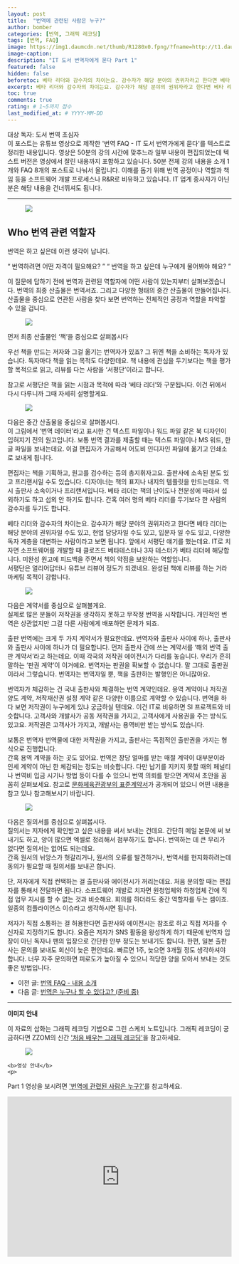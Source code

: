 ```yaml
---
layout: post
title:  "번역에 관련된 사람은 누구?"
author: bomber
categories: [번역, 그래픽 레코딩]
tags: [번역, FAQ]
image: https://img1.daumcdn.net/thumb/R1280x0.fpng/?fname=http://t1.daumcdn.net/brunch/service/user/96Gy/image/n3umRNj53_ECMSoOy_7D7omNSto.png
image-caption: 
description: "IT 도서 번역자에게 묻다 Part 1"
featured: false
hidden: false
beforetoc: 베타 리더와 감수자의 차이는요. 감수자가 해당 분야의 권위자라고 한다면 베타 리더는 해당 분야의 권위자일 수도 있고, 현업 담당자일 수도 있고, 입문자 일 수도 있고, 다양한 독자 계층을 대변하는 사람이라고 보면 됩니다.
excerpt: 베타 리더와 감수자의 차이는요. 감수자가 해당 분야의 권위자라고 한다면 베타 리더는 해당 분야의 권위자일 수도 있고, 현업 담당자일 수도 있고, 입문자 일 수도 있고, 다양한 독자 계층을 대변하는 사람이라고 보면 됩니다.
toc: true
comments: true
rating: # 1~5까지 점수
last_modified_at: # YYYY-MM-DD
---
```



<div class="note">
<p>
대상 독자: 도서 번역 초심자<br/>
이 포스트는 유튜브 영상으로 제작한 '번역 FAQ - IT 도서 번역가에게 묻다'를 텍스트로 정리한 내용입니다. 영상은 50분의 강의 시간에 맞추느라 일부 내용이 편집되었는데 텍스트 버전은 영상에서 잘린 내용까지 포함하고 있습니다. 50분 전체 강의 내용을 소개 1개와 FAQ 8개의 포스트로 나눠서 올립니다. 
이해를 돕기 위해 번역 공정이나 역할과 책임 등을 소프트웨어 개발 프로세스나 R&R로 비유하고 있습니다. IT 업계 종사자가 아닌 분은 해당 내용을 건너뛰셔도 됩니다.
</p>
</div>

<hr/>



<figure>
<img class="large" src="https://img1.daumcdn.net/thumb/R1280x0.fjpg/?fname=http://t1.daumcdn.net/brunch/service/user/96Gy/image/riE-Lk2HwJGKG3yCN0vp6pnqHlQ.PNG" alter="">
<figcaption class="center"></figcaption>
</figure>

## Who 번역 관련 역할자

번역은 하고 싶은데 이런 생각이 납니다.


<q class="center">
번역하려면 어떤 자격이 필요해요?
</q>
<q class="center">
번역을 하고 싶은데 누구에게 물어봐야 해요?
</q>


이 질문에 답하기 전에 번역과 관련된 역할자에 어떤 사람이 있는지부터 살펴보겠습니다. 번역의 최종 산출물은 번역서죠. 그리고 다양한 형태의 중간 산출물이 만들어집니다. 산출물을 중심으로 연관된 사람을 찾다 보면 번역하는 전체적인 공정과 역할을 파악할 수 있을 겁니다.

<figure>
<img class="large" src="https://img1.daumcdn.net/thumb/R1280x0.fjpg/?fname=http://t1.daumcdn.net/brunch/service/user/96Gy/image/PKDW29IFn7B2NquYeVvF2x7tn_E.PNG" alter="">
<figcaption class="center"></figcaption>
</figure>
먼저 최종 산출물인 ‘책’을 중심으로 살펴봅시다

우선 책을 만드는 저자와 그걸 옮기는 번역자가 있죠? 그 뒤엔 책을 소비하는 독자가 있습니다. 독자마다 책을 읽는 목적도 다양한데요. 책 내용에 관심을 두기보다는 책을 평가할 목적으로 읽고, 리뷰를 다는 사람을 ‘서평단’이라고 합니다. 

참고로 서평단은 책을 읽는 시점과 목적에 따라 ‘베타 리더’와 구분됩니다. 이건 뒤에서 다시 다루니까 그때 자세히 설명할게요.

<figure>
<img class="large" src="https://img1.daumcdn.net/thumb/R1280x0.fjpg/?fname=http://t1.daumcdn.net/brunch/service/user/96Gy/image/GSZa3_397icWUO6Lj0M3RXRnce4.PNG" alter="">
<figcaption class="center"></figcaption>
</figure>

다음은 중간 산출물을 중심으로 살펴봅시다.<br/>
이 그림에서 ‘번역 데이터’라고 표시한 건 텍스트 파일이나 워드 파일 같은 북 디자인이 입혀지기 전의 원고입니다. 보통 번역 결과를 제출할 때는 텍스트 파일이나 MS 워드, 한글 파일을 보내는데요. 이걸 편집자가 가공해서 어도비 인디자인 파일에 옮기고 인쇄소로 보내게 됩니다.
<br/>


편집자는 책을 기획하고, 원고를 검수하는 등의 총지휘자고요. 출판사에 소속된 분도 있고 프리랜서일 수도 있습니다. 디자이너는 책의 표지나 내지의 템플릿을 만드는데요. 역시 출판사 소속이거나 프리랜서입니다.
베타 리더는 책의 난이도나 전문성에 따라서 섭외하기도 하고 섭외 안 하기도 합니다. 간혹 여러 명의 베타 리더를 두기보다 한 사람의 감수자를 두기도 합니다.
<br/>

베타 리더와 감수자의 차이는요. 감수자가 해당 분야의 권위자라고 한다면 베타 리더는 해당 분야의 권위자일 수도 있고, 현업 담당자일 수도 있고, 입문자 일 수도 있고, 다양한 독자 계층을 대변하는 사람이라고 보면 됩니다. 앞에서 서평단 얘기를 했는데요. IT로 치자면 소프트웨어를 개발할 때 클로즈드 베타테스터나 3자 테스터가 베타 리더에 해당합니다. 미완성 원고에 피드백을 주면서 책의 약점을 보완하는 역할입니다. 
<br/>
서평단은 얼리어답터나 유튜브 리뷰어 정도가 되겠네요. 완성된 책에 리뷰를 하는 거라 마케팅 목적이 강합니다.

<figure>
<img class="large" src="https://img1.daumcdn.net/thumb/R1280x0.fjpg/?fname=http://t1.daumcdn.net/brunch/service/user/96Gy/image/RcCdc3CWdLHQUcG6npfup4H1dWA.PNG" alter="">
<figcaption class="center"></figcaption>
</figure>

다음은 계약서를 중심으로 살펴볼게요.<br/>
실제로 많은 분들이 저작권을 생각하지 못하고 무작정 번역을 시작합니다. 개인적인 번역은 상관없지만 그걸 다른 사람에게 배포하면 문제가 되죠.
<br/>

출판 번역에는 크게 두 가지 계약서가 필요한데요. 번역자와 출판사 사이에 하나, 출판사와 출판사 사이에 하나가 더 필요합니다. 먼저 출판사 간에 쓰는 계약서를 ‘해외 번역 출판 계약서’라고 하는데요. 이때 각국의 저작권 에이전시가 다리를 놓습니다. 우리가 흔히 말하는 ‘판권 계약’이 이거예요. 번역자는 판권을 확보할 수 없습니다. 말 그대로 출판권이라서 그렇습니다. 번역자는 번역자일 뿐, 책을 출판하는 발행인은 아니잖아요.
<br/>

번역자가 체감하는 건 국내 출판사와 체결하는 번역 계약인데요. 용역 계약이나 저작권 양도 계약, 저작재산권 설정 계약 같은 다양한 이름으로 계약할 수 있습니다. 번역을 하다 보면 저작권이 누구에게 있냐 궁금하실 텐데요. 이건 IT로 비유하면 SI 프로젝트와 비슷합니다. 고객사와 개발사가 공동 저작권을 가지고, 고객사에게 사용권을 주는 방식도 있고요. 저작권은 고객사가 가지고, 개발사는 용역비만 받는 방식도 있습니다.
<br/>

보통은 번역자 번역물에 대한 저작권을 가지고, 출판사는 독점적인 출판권을 가지는 형식으로 진행합니다.<br/>
간혹 용역 계약을 하는 곳도 있어요. 번역은 장당 얼마를 받는 매절 계약이 대부분이라 인세 계약이 아닌 한 체감되는 정도는 비슷합니다. 다만 납기를 지키지 못할 때의 페널티나 번역비 입금 시기나 방법 등이 다를 수 있으니 번역 의뢰를 받으면 계약서 초안을 꼼꼼히 살펴보세요. 참고로 <a href="https://bit.ly/3w4spKy" target="_blank">문화체육관광부의 표준계약서</a>가 공개되어 있으니 어떤 내용을 참고 있나 참고해보시기 바랍니다.
<br/>

<figure>
<img class="large" src="https://img1.daumcdn.net/thumb/R1280x0.fjpg/?fname=http://t1.daumcdn.net/brunch/service/user/96Gy/image/jroxYjCDSWdVd7YJxUEpuUwQKMw.PNG" alter="">
<figcaption class="center"></figcaption>
</figure>

다음은 질의서를 중심으로 살펴봅시다.<br/>
질의서는 저자에게 확인받고 싶은 내용을 써서 보내는 건데요. 간단히 메일 본문에 써 보내기도 하고, 
양이 많으면 엑셀로 정리해서 첨부하기도 합니다. 번역하는 데 큰 무리가 없다면 질의서는 없어도 되는데요.<br/>
간혹 원서의 뉘앙스가 헛갈리거나, 원서의 오류를 발견하거나, 번역서를 현지화하려는데 동의가 필요할 때 질의서를 보내곤 합니다.
<br/>

단, 저자에게 직접 컨택하는 걸 출판사와 에이전시가 꺼리는데요. 처음 문의할 때는 편집자를 통해서 전달하면 됩니다. 소프트웨어 개발로 치자면 원청업체와 하청업체 간에 직접 업무 지시를 할 수 없는 것과 비슷해요. 회의를 하더라도 중간 역할자를 두는 셈이죠. 일종의 컴플라이언스 이슈라고 생각하시면 됩니다.
<br/>

저자가 직접 소통하는 걸 허용한다면 출판사와 에이전시는 참조로 하고 직접 저자를 수신자로 지정하기도 합니다. 요즘은 저자가 SNS 활동을 왕성하게 하기 때문에 번역자 입장이 아닌 독자나 팬의 입장으로 간단한 안부 정도는 보내기도 합니다. 한편, 일본 출판사는 문의를 보내도 회신이 늦은 편인데요. 빠르면 1주, 늦으면 3개월 정도 생각하셔야 합니다. 너무 자주 문의하면 피로도가 높아질 수 있으니 적당한 양을 모아서 보내는 것도 좋은 방법입니다.
<br/>


<ul>
<li>
이전 글: <a href="{{ site.baseurl }}/faq-0-what" target="_blank">번역 FAQ - 내용 소개</a>
</li>
<li>
다음 글: <a href="{{ site.baseurl }}/faq-02-who" target="_blank">번역은 누구나 할 수 있다고? (준비 중)</a>
</li>
</ul>

<hr/>

<div class="note">
    <b>이미지 안내</b>
    <p>
    이 자료의 삽화는 그래픽 레코딩 기법으로 그린 스케치 노트입니다. 그래픽 레코딩이 궁금하다면 ZZOM의 신간 <a href="http://aladin.kr/p/G4zvf" target="_blank">'처음 배우는 그래픽 레코딩'</a>을 참고하세요.
    </p>
    <figure>
    <img class="large" src="https://img1.daumcdn.net/thumb/R1280x0.fpng/?fname=http://t1.daumcdn.net/brunch/service/user/96Gy/image/qqqnmhAWZxfuZ8twG-cVZh5PVkE.png" alter="">
    </figure>

    <b>영상 안내</b>
    <p>
 Part 1 영상을 보시려면 <a href="https://youtu.be/M2c3l69d6Co" target="_blank">'번역에 관련된 사람은 누구?'</a>를 참고하세요.
    </p>
    <iframe style="width:100%;" height="360" src="https://www.youtube.com/embed/M2c3l69d6Co?si=D2MnHuRVVYDXDGV0" frameborder="0" allow="accelerometer; autoplay; clipboard-write; encrypted-media; gyroscope; picture-in-picture; web-share" allowfullscreen></iframe>
</div>